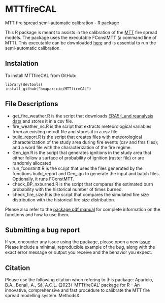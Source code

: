 # MTTfireCAL
MTT fire spread semi-automatic calibration - R package

This R package is meant to assists in the calibration of the [MTT](https://cdnsciencepub.com/doi/abs/10.1139/x02-068) fire spread models. The package uses the executable FConstMTT (a command line of MTT). This executable can be downloaded [here](https://www.alturassolutions.com/FB/FB_API.htm) and is essential to run the semi-automatic calibration.

## Instalation
To install MTTfireCAL from GitHub:
```
library(devtools)
install_github("bmaparicio/MTTfireCAL")
```

## File Descriptions
- get_fire_weather.R is the script that downloads [ERA5-Land reanalysis data](https://www.ecmwf.int/en/era5-land) and stores it in a csv file.
- fire_weather_nc.R is the script that extracts meteorological variables from an existing netcdf file and stores it in a csv file.
- build_report.R is the script that creates files with meteorological characterization of the study area during fire events (csv and fms files); and a word file with the characterization of the fire regime.
- Gen_ign.R is the script that generates ignitions in the study area that either follow a surface of probability of ignition (raster file) or are randomly allocated
- run_fconstmtt.R is the script that uses the files generated by the functions build_report and Gen_ign to generate the input and batch files. Optionally, it runs FConstMTT. 
- check_BP_nxburned.R is the script that compares the estimated burn probability with the historical number of times burned.
- check_fire_size.R is the script that compares the simulated fire size distribution with the historical fire size distribution.

Please also refer to the [package pdf manual](https://github.com/bmaparicio/MTTfireCAL/blob/master/MTTfireCAL_1.0.0.pdf) for complete information on the functions and how to use them. 

## Submitting a bug report
If you encounter any issue using the package, please open a new [issue](https://github.com/bmaparicio/MTTfireCAL/issues). Please include a minimal, reproducible example of the bug, along with the exact error message or output you receive and the behavior you expect.

## Citation
Please use the following citation when refering to this package:
Aparício, B.A., Benali, A., Sá, A.C.L. (2023) ‘MTTfireCAL’ package for R – An innovative, comprehensive and fast procedure to calibrate the MTT fire spread modelling system. MethodsX.
